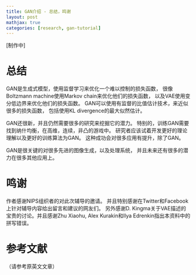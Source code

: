 ```yaml
---
title: GAN介绍 - 总结，鸣谢
layout: post
mathjax: true
categories: [research, gan-tutorial]
---
```


[制作中]

# 总结

GAN是生成式模型，使用监督学习来优化一个难以控制的损失函数， 很像Boltzmann machine使用Markov chain来优化他们的损失函数， 
以及VAE使用变分低边界来优化他们的损失函数。
GAN可以使用有监督的比值估计技术，来近似很多的损失函数， 包括使用KL divergence的最大似然估计。

GAN还很新，并且仍然需要很多的研究来挖掘它的潜力。
特别的，训练GAN需要找到纳什均衡，在高维，连续，非凸的游戏中。
研究者应该试着开发更好的理论理解以及更好的训练算法为GAN。
这种成功会对很多应用有提升，除了GAN。

GAN是很关键的对很多先进的图像生成，以及处理系统， 并且未来还有很多的潜力在很多其他应用上。

# 鸣谢
作者感谢NIPS组织者的对此次辅导的邀请。 并且特别感谢在Twitter和Facebook上针对辅导内容给出留言和建议的网友们。
另外感谢D. Kingma关于VAE描述的宝贵的讨论。并且感谢Zhu Xiaohu, Alex Kurakin和Ilya Edrenkin指出本资料中的拼写错误。

# 参考文献
（请参考原英文文章）
